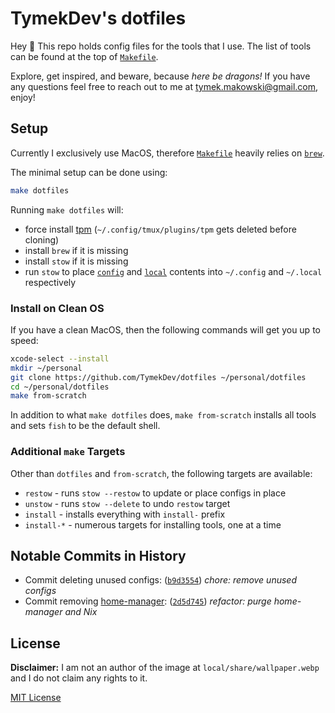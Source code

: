 # TymekDev's dotfiles

Hey 👋 This repo holds config files for the tools that I use.
The list of tools can be found at the top of [`Makefile`][].

[`Makefile`]: Makefile

Explore, get inspired, and beware, because _here be dragons!_
If you have any questions feel free to reach out to me at tymek.makowski@gmail.com, enjoy!

## Setup

Currently I exclusively use MacOS, therefore [`Makefile`][] heavily relies on [`brew`][].

[`brew`]: https://brew.sh/

The minimal setup can be done using:

```sh
make dotfiles
```

Running `make dotfiles` will:
- force install [tpm][] (`~/.config/tmux/plugins/tpm` gets deleted before cloning)
- install `brew` if it is missing
- install `stow` if it is missing
- run `stow` to place [`config`](config) and [`local`](local) contents into `~/.config` and `~/.local` respectively

[tpm]: https://github.com/tmux-plugins/tpm

### Install on Clean OS

If you have a clean MacOS, then the following commands will get you up to speed:

```sh
xcode-select --install
mkdir ~/personal
git clone https://github.com/TymekDev/dotfiles ~/personal/dotfiles
cd ~/personal/dotfiles
make from-scratch
```

In addition to what `make dotfiles` does, `make from-scratch` installs all tools and sets `fish` to be the default shell.

### Additional `make` Targets

Other than `dotfiles` and `from-scratch`, the following targets are available:
- `restow` - runs `stow --restow` to update or place configs in place
- `unstow` - runs `stow --delete` to undo `restow` target
- `install` - installs everything with `install-` prefix
- `install-*` - numerous targets for installing tools, one at a time

## Notable Commits in History

- Commit deleting unused configs: ([`b9d3554`][]) _chore: remove unused configs_
- Commit removing [home-manager][]: ([`2d5d745`][]) _refactor: purge home-manager and Nix_

[`b9d3554`]: https://github.com/TymekDev/dotfiles/commit/b9d35545c8cac900655c77b28ea1eb28c4b3e0ce
[home-manager]: https://github.com/nix-community/home-manager
[`2d5d745`]: https://github.com/TymekDev/dotfiles/commit/2d5d74539d6d9e3f77b0ebee929179ddf1538112


## License

**Disclaimer:** I am not an author of the image at `local/share/wallpaper.webp` and I do not claim any rights to it.

[MIT License](LICENSE.md)
